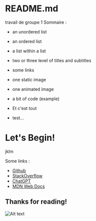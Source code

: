 # README.md
travail de groupe 1
Sommaire :
* an unordered list

* an ordered list

* a list within a list

* two or three level of titles and subtitles

* some links

* one static image

* one animated image

* a bit of code (example)
  
* Et c'est tout




* test...







# Let's Begin!

















jklm







Some links :

* [Github](https://github.com/)
* [StackOverflow](https://StackOverflow.com/)
* [ChatGPT](https://chat.openai.com/)
* [MDN Web Docs](https://developer.mozilla.org/fr/)







## **Thanks for reading!**
![Alt text](https://github.com/julie1030/README.md/blob/29d77fd56cdb3530d82cbd43a611a4cc9c0ff969/giphy%20(1).gif)


